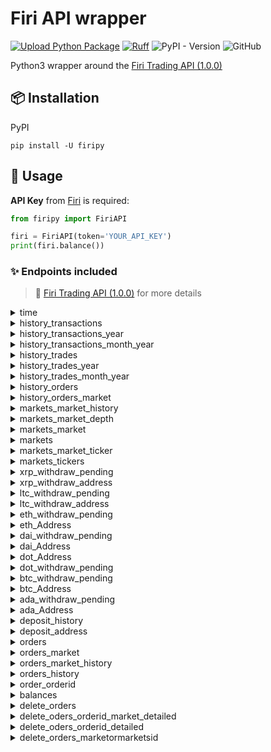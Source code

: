 # Firi API wrapper

[![Upload Python Package](https://github.com/jeircul/firipy/actions/workflows/publish.yml/badge.svg)](https://github.com/jeircul/firipy/actions/workflows/publish.yml)
[![Ruff](https://github.com/jeircul/firipy/actions/workflows/ruff.yml/badge.svg)](https://github.com/jeircul/firipy/actions/workflows/ruff.yml)
![PyPI - Version](https://img.shields.io/pypi/v/firipy)
![GitHub](https://img.shields.io/github/license/jeircul/firipy)

Python3 wrapper around the [Firi Trading API (1.0.0)](https://developers.firi.com/)

## 📦 Installation
PyPI
```pip
pip install -U firipy
```

## 🚀 Usage

**API Key** from [Firi](https://platform.firi.com/) is required:
```python
from firipy import FiriAPI

firi = FiriAPI(token='YOUR_API_KEY')
print(firi.balance())
```

### ✨ Endpoints included

> :book: [Firi Trading API (1.0.0)](https://developers.firi.com/) for more details

<details><summary>time</summary>
<p>

* **/time** Get current timestamp in epoch

  ```python
  firi.time()
  ```
</details>


<details><summary>history_transactions</summary>
<p>

* **/v2/history/transactions?count=100000000000000000000**

```python
firi.history_transactions()
```
</details>


<details><summary>history_transactions_year</summary>
<p>

* **/v2/history/transactions/{year}**

```python
firi.history_transactions_year(year):
```
</details>


<details><summary>history_transactions_month_year</summary>
<p>

* **/v2/history/transactions/{month}/{year}**

```python
firi.history_transactions_month_year(month, year):
```
</details>


<details><summary>history_trades</summary>
<p>

* **/v2/history/trades**

```python
firi.history_trades()
```
</details>


<details><summary>history_trades_year</summary>
<p>

* **/v2/history/trades/{year}**

```python
firi.history_trades_year(year):
```
</details>


<details><summary>history_trades_month_year</summary>
<p>

* **/v2/history/trades/{month}/{year}**

```python
firi.history_trades_month_year(month, year):
```
</details>


<details><summary>history_orders</summary>
<p>

* **/v2/history/orders**

```python
firi.history_orders()
```
</details>


<details><summary>history_orders_market</summary>
<p>

* **/v2/history/orders/{market}**

```python
firi.history_orders_market(market):
```
</details>


<details><summary>markets_market_history</summary>
<p>

* **/v2/markets/{market}/history**

```python
firi.markets_market_history(market):
```
</details>


<details><summary>markets_market_depth</summary>
<p>

* **/v2/markets/{market}/depth**

```python
firi.markets_market_depth(market):
```
</details>


<details><summary>markets_market</summary>
<p>

* **/v2/markets/{market}**

```python
firi.markets_market(market):
```
</details>


<details><summary>markets</summary>
<p>

* **/v2/markets**

```python
firi.markets()
```
</details>


<details><summary>markets_market_ticker</summary>
<p>

* **/v2/markets/{market}/ticker**

```python
firi.markets_market_ticker(market):
```
</details>


<details><summary>markets_tickers</summary>
<p>

* **/v2/markets/tickers**

```python
firi.markets_tickers()
```
</details>


<details><summary>xrp_withdraw_pending</summary>
<p>

* **/v2/XRP/withdraw/pending**

```python
firi.xrp_withdraw_pending()
```
</details>


<details><summary>xrp_withdraw_address</summary>
<p>

* **/v2/XRP/address**

```python
firi.xrp_withdraw_address()
```
</details>


<details><summary>ltc_withdraw_pending</summary>
<p>

* **/v2/LTC/withdraw/pending**

```python
firi.ltc_withdraw_pending()
```
</details>


<details><summary>ltc_withdraw_address</summary>
<p>

* **/v2/LTC/address**

```python
firi.ltc_withdraw_address()
```
</details>


<details><summary>eth_withdraw_pending</summary>
<p>

* **/v2/ETH/withdraw/pending**

```python
firi.eth_withdraw_pending()
```
</details>


<details><summary>eth_Address</summary>
<p>

* **/v2/ETH/address**

```python
firi.eth_Address()
```
</details>


<details><summary>dai_withdraw_pending</summary>
<p>

* **/v2/DAI/withdraw/pending**

```python
firi.dai_withdraw_pending()
```
</details>


<details><summary>dai_Address</summary>
<p>

* **/v2/DAI/address**

```python
firi.dai_Address()
```
</details>


<details><summary>dot_Address</summary>
<p>

* **/v2/DOT/address**

```python
firi.dot_Address()
```
</details>


<details><summary>dot_withdraw_pending</summary>
<p>

* **/v2/DOT/withdraw/pending**

```python
firi.dot_withdraw_pending()
```
</details>


<details><summary>btc_withdraw_pending</summary>
<p>

* **/v2/BTC/withdraw/pending**

```python
firi.btc_withdraw_pending()
```
</details>


<details><summary>btc_Address</summary>
<p>

* **/v2/BTC/address**

```python
firi.btc_Address()
```
</details>


<details><summary>ada_withdraw_pending</summary>
<p>

* **/v2/ADA/withdraw/pending**

```python
firi.ada_withdraw_pending()
```
</details>


<details><summary>ada_Address</summary>
<p>

* **/v2/ADA/address**

```python
firi.ada_Address()
```
</details>


<details><summary>deposit_history</summary>
<p>

* **/v2/deposit/history?count=1000000**

```python
firi.deposit_history()
```
</details>


<details><summary>deposit_address</summary>
<p>

* **/v2/deposit/address**

```python
firi.deposit_address()
```
</details>


<details><summary>orders</summary>
<p>

* **/v2/orders**

```python
firi.orders()
```
</details>


<details><summary>orders_market</summary>
<p>

* **/v2/orders/{market}**

```python
firi.orders_market(market):
```
</details>


<details><summary>orders_market_history</summary>
<p>

* **/v2/orders/{market}/history**

```python
firi.orders_market_history(market):
```
</details>


<details><summary>orders_history</summary>
<p>

* **/v2/orders/history**

```python
firi.orders_history()
```
</details>


<details><summary>order_orderid</summary>
<p>

* **/v2/order/{orderID}**

```python
firi.order_orderid(orderID):
```
</details>


<details><summary>balances</summary>
<p>

* **/v2/balances**

```python
firi.balances()
```
</details>


<details><summary>delete_orders</summary>
<p>

* **/v2/orders**

```python
firi.delete_orders()
```
</details>


<details><summary>delete_oders_orderid_market_detailed</summary>
<p>

* **/v2/orders/{orderID}/{market}/detailed**

```python
firi.delete_oders_orderid_market_detailed(orderID, market):
```
</details>


<details><summary>delete_oders_orderid_detailed</summary>
<p>

* **/v2/orders/{orderID}/detailed**

```python
firi.delete_oders_orderid_detailed(orderID):
```
</details>

<details><summary>delete_orders_marketormarketsid</summary>
<p>

* **/v2/orders/{marketOrMarketID}**

```python
firi.delete_orders_marketormarketsid(marketOrMarketID):
```
</details>
